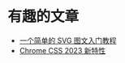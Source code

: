 # 有趣的文章

- [一个简单的 SVG 图文入门教程](https://svg-tutorial.com/)
- [Chrome CSS 2023 新特性](https://developer.chrome.com/blog/css-wrapped-2023?hl=zh-cn)

